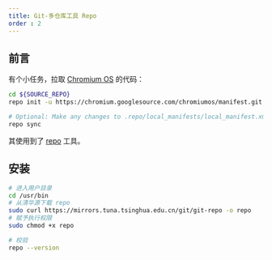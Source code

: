 ```yaml
---
title: Git-多仓库工具 Repo
order : 2
---
```



## 前言

有个小任务，拉取 [Chromium OS](https://www.chromium.org/chromium-os/quick-start-guide) 的代码：

```bash
cd ${SOURCE_REPO}
repo init -u https://chromium.googlesource.com/chromiumos/manifest.git

# Optional: Make any changes to .repo/local_manifests/local_manifest.xml before syncing
repo sync
```

其使用到了 [repo](https://source.android.google.cn/setup/develop/repo?hl=zh-cn) 工具。

## 安装

```bash
# 进入用户目录
cd /usr/bin
# 从清华源下载 repo
sudo curl https://mirrors.tuna.tsinghua.edu.cn/git/git-repo -o repo
# 赋予执行权限
sudo chmod +x repo

# 校验
repo --version
```
